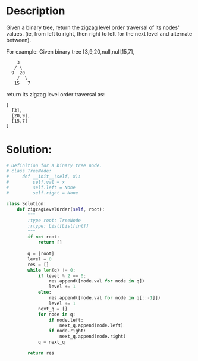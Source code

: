 # Description

Given a binary tree, return the zigzag level order traversal of its nodes' values. (ie, from left to right, then right to left for the next level and alternate between).

For example:
Given binary tree [3,9,20,null,null,15,7],

```
    3
   / \
  9  20
    /  \
   15   7
```

return its zigzag level order traversal as:

```
[
  [3],
  [20,9],
  [15,7]
]
```

# Solution:

```python
# Definition for a binary tree node.
# class TreeNode:
#     def __init__(self, x):
#         self.val = x
#         self.left = None
#         self.right = None

class Solution:
    def zigzagLevelOrder(self, root):
        """
        :type root: TreeNode
        :rtype: List[List[int]]
        """
        if not root:
            return []
        
        q = [root]
        level = 0
        res = []
        while len(q) != 0:
            if level % 2 == 0:
                res.append([node.val for node in q])
                level += 1
            else:
                res.append([node.val for node in q[::-1]])
                level += 1
            next_q = []
            for node in q:
                if node.left:
                    next_q.append(node.left)
                if node.right:
                    next_q.append(node.right)
            q = next_q
            
        return res
```
